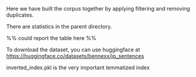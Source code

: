 Here we have built the corpus together by applying filtering and removing duplicates.

There are statistics in the parent directory.

%% could report the table here %% 

To download the dataset, you can use huggingface at https://huggingface.co/datasets/bennexx/jp_sentences

inverted_index.pkl is the very important lemmatized index